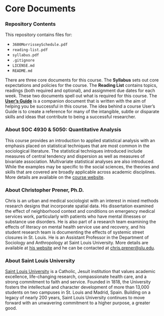 # Core Documents

### Repository Contents
This repository contains files for:
  - `3600MorrisseySchedule.pdf`
  - `reading-list.pdf`
  - `syllabus.pdf`
  - `.gitignore`
  - `LICENSE.md`
  - `README.md`

There are three core documents for this course. The **Syllabus** sets out core expectations and policies for the course. The **Reading List** contains topics, readings (both required and optional), and assignment due dates for each week. These two documents spell out what is required for this course. The [**User’s Guide**](https://slu-soc5050.github.io/User-Guide/index.html) is a companion document that is written with the aim of helping you be successful in this course. The idea behind a course User’s Guide is to create a reference for many of the intangible, subtle or disparate skills and ideas that contribute to being a successful researcher.

### About SOC 4930 & 5050: Quantitative Analysis
This course provides an introduction to applied statistical analysis with an emphasis placed on statistical techniques that are most common in the sociological literature. The statistical techniques introduced include measures of central tendency and dispersion as well as measures of bivariate association. Multivariate statistical analyses are also introduced. While the examples may be specific to the social sciences, the theories and skills that are covered are broadly applicable across academic disciplines. More details are available on the [course website](https://slu-soc5050.github.io).

### About Christopher Prener, Ph.D.
Chris is an urban and medical sociologist with an interest in mixed methods research designs that incorporate spatial data. His dissertation examined the effect of neighborhood context and conditions on emergency medical services work, particularly with patients who have mental illnesses or substance use disorders. He is also part of a research team examining the effects of literacy on mental health service use and recovery, and his student research team is documenting the effects of systemic street closures in St. Louis. He is an Assistant Professor in the Department of Sociology and Anthropology at Saint Louis University. More details are available at [his website](https://chris-prener.github.io) and he can be contacted at [chris.prener@slu.edu](mailto:chris.prener@slu.edu).

### About Saint Louis University
[Saint Louis University](http://wwww.slu.edu) is a Catholic, Jesuit institution that values academic excellence, life-changing research, compassionate health care, and a strong commitment to faith and service. Founded in 1818, the University fosters the intellectual and character development of more than 13,000 students on two campuses in St. Louis and Madrid, Spain. Building on a legacy of nearly 200 years, Saint Louis University continues to move forward with an unwavering commitment to a higher purpose, a greater good.
